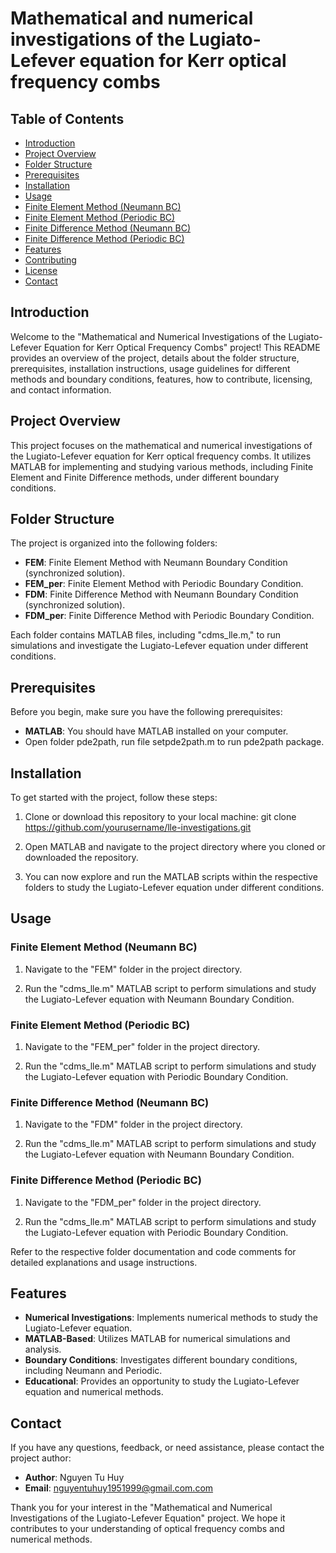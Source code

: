 # Mathematical and numerical investigations of the Lugiato-Lefever equation for Kerr optical frequency combs 
## Table of Contents

- [Introduction](#introduction)
- [Project Overview](#project-overview)
- [Folder Structure](#folder-structure)
- [Prerequisites](#prerequisites)
- [Installation](#installation)
- [Usage](#usage)
- [Finite Element Method (Neumann BC)](#finite-element-method-neumann-bc)
- [Finite Element Method (Periodic BC)](#finite-element-method-periodic-bc)
- [Finite Difference Method (Neumann BC)](#finite-difference-method-neumann-bc)
- [Finite Difference Method (Periodic BC)](#finite-difference-method-periodic-bc)
- [Features](#features)
- [Contributing](#contributing)
- [License](#license)
- [Contact](#contact)

## Introduction

Welcome to the "Mathematical and Numerical Investigations of the Lugiato-Lefever Equation for Kerr Optical Frequency Combs" project! This README provides an overview of the project, details about the folder structure, prerequisites, installation instructions, usage guidelines for different methods and boundary conditions, features, how to contribute, licensing, and contact information.

## Project Overview

This project focuses on the mathematical and numerical investigations of the Lugiato-Lefever equation for Kerr optical frequency combs. It utilizes MATLAB for implementing and studying various methods, including Finite Element and Finite Difference methods, under different boundary conditions.

## Folder Structure

The project is organized into the following folders:

- **FEM**: Finite Element Method with Neumann Boundary Condition (synchronized solution).
- **FEM_per**: Finite Element Method with Periodic Boundary Condition.
- **FDM**: Finite Difference Method with Neumann Boundary Condition (synchronized solution).
- **FDM_per**: Finite Difference Method with Periodic Boundary Condition.

Each folder contains MATLAB files, including "cdms_lle.m," to run simulations and investigate the Lugiato-Lefever equation under different conditions.

## Prerequisites

Before you begin, make sure you have the following prerequisites:

- **MATLAB**: You should have MATLAB installed on your computer.
- Open folder pde2path, run file setpde2path.m to run pde2path package.

## Installation

To get started with the project, follow these steps:

1. Clone or download this repository to your local machine: git clone https://github.com/yourusername/lle-investigations.git

2. Open MATLAB and navigate to the project directory where you cloned or downloaded the repository.

3. You can now explore and run the MATLAB scripts within the respective folders to study the Lugiato-Lefever equation under different conditions.

## Usage

### Finite Element Method (Neumann BC)

1. Navigate to the "FEM" folder in the project directory.

2. Run the "cdms_lle.m" MATLAB script to perform simulations and study the Lugiato-Lefever equation with Neumann Boundary Condition.

### Finite Element Method (Periodic BC)

1. Navigate to the "FEM_per" folder in the project directory.

2. Run the "cdms_lle.m" MATLAB script to perform simulations and study the Lugiato-Lefever equation with Periodic Boundary Condition.

### Finite Difference Method (Neumann BC)

1. Navigate to the "FDM" folder in the project directory.

2. Run the "cdms_lle.m" MATLAB script to perform simulations and study the Lugiato-Lefever equation with Neumann Boundary Condition.

### Finite Difference Method (Periodic BC)

1. Navigate to the "FDM_per" folder in the project directory.

2. Run the "cdms_lle.m" MATLAB script to perform simulations and study the Lugiato-Lefever equation with Periodic Boundary Condition.

Refer to the respective folder documentation and code comments for detailed explanations and usage instructions.

## Features

- **Numerical Investigations**: Implements numerical methods to study the Lugiato-Lefever equation.
- **MATLAB-Based**: Utilizes MATLAB for numerical simulations and analysis.
- **Boundary Conditions**: Investigates different boundary conditions, including Neumann and Periodic.
- **Educational**: Provides an opportunity to study the Lugiato-Lefever equation and numerical methods.

## Contact

If you have any questions, feedback, or need assistance, please contact the project author:

- **Author**: Nguyen Tu Huy
- **Email**: nguyentuhuy1951999@gmail.com.com

Thank you for your interest in the "Mathematical and Numerical Investigations of the Lugiato-Lefever Equation" project. We hope it contributes to your understanding of optical frequency combs and numerical methods.
